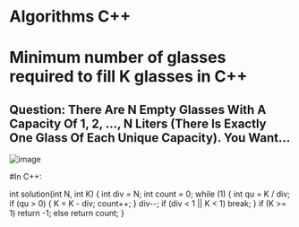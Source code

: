 # Algorithms C++
# Minimum number of glasses required to fill K glasses in C++

## Question: There Are N Empty Glasses With A Capacity Of 1, 2, ..., N Liters (There Is Exactly One Glass Of Each Unique Capacity). You Want...

![image](https://github.com/vipinksaini/algorithms/assets/34277960/8ea09fee-190d-44e8-87d9-7f784753fc25)

#In C++:

int solution(int N, int K)
{
    int div = N;
    int count = 0;
    while (1)
    {
        int qu = K / div;
        if (qu > 0)
        {
            K = K - div;
            count++;
        }
        div--;
        if (div < 1 || K < 1)
            break;
    }
    if (K >= 1)
        return -1;
    else
        return count;
}




